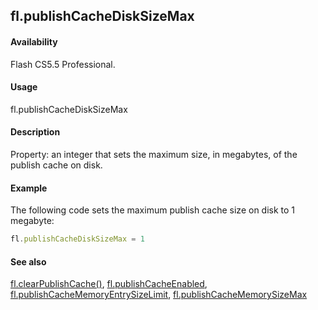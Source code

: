 ## fl.publishCacheDiskSizeMax

#### Availability

Flash CS5.5 Professional.

#### Usage

fl.publishCacheDiskSizeMax

#### Description

Property: an integer that sets the maximum size, in megabytes, of the publish cache on disk.

#### Example

The following code sets the maximum publish cache size on disk to 1 megabyte:
```javascript
fl.publishCacheDiskSizeMax = 1
```

#### See also

[fl.clearPublishCache()](../flash_object_(fl)/fl5.md), [fl.publishCacheEnabled](../flash_object_(fl)/fl51.md),  [fl.publishCacheMemoryEntrySizeLimit](../flash_object_(fl)/fl52.md),  [fl.publishCacheMemorySizeMax](../flash_object_(fl)/fl53.md)

<span id="fl.publishCacheEnabled" class="anchor"></span>
